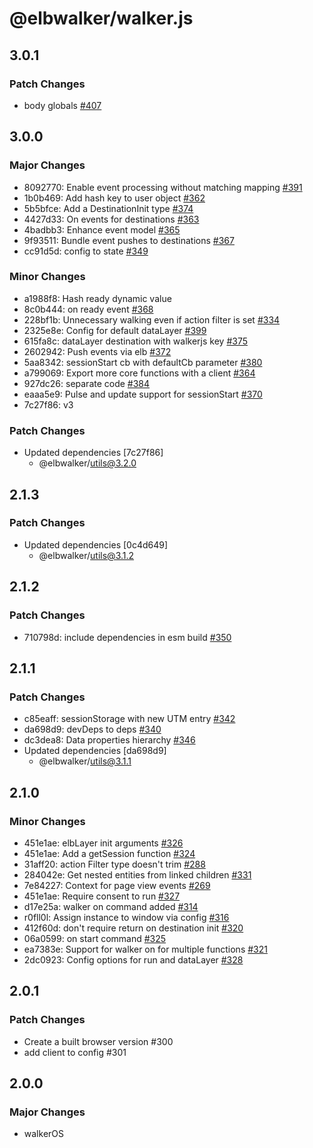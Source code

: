 # @elbwalker/walker.js

## 3.0.1

### Patch Changes

- body globals [#407](https://github.com/elbwalker/walkerOS/issues/407)

## 3.0.0

### Major Changes

- 8092770: Enable event processing without matching mapping
  [#391](https://github.com/elbwalker/walkerOS/issues/391)
- 1b0b469: Add hash key to user object
  [#362](https://github.com/elbwalker/walkerOS/issues/362)
- 5b5bfce: Add a DestinationInit type
  [#374](https://github.com/elbwalker/walkerOS/issues/374)
- 4427d33: On events for destinations
  [#363](https://github.com/elbwalker/walkerOS/issues/363)
- 4badbb3: Enhance event model
  [#365](https://github.com/elbwalker/walkerOS/issues/365)
- 9f93511: Bundle event pushes to destinations
  [#367](https://github.com/elbwalker/walkerOS/issues/367)
- cc91d5d: config to state
  [#349](https://github.com/elbwalker/walkerOS/issues/349)

### Minor Changes

- a1988f8: Hash ready dynamic value
- 8c0b444: on ready event
  [#368](https://github.com/elbwalker/walkerOS/issues/368)
- 228bf1b: Unnecessary walking even if action filter is set
  [#334](https://github.com/elbwalker/walkerOS/issues/334)
- 2325e8e: Config for default dataLayer
  [#399](https://github.com/elbwalker/walkerOS/issues/399)
- 615fa8c: dataLayer destination with walkerjs key
  [#375](https://github.com/elbwalker/walkerOS/issues/375)
- 2602942: Push events via elb
  [#372](https://github.com/elbwalker/walkerOS/issues/372)
- 5aa8342: sessionStart cb with defaultCb parameter
  [#380](https://github.com/elbwalker/walkerOS/issues/380)
- a799069: Export more core functions with a client
  [#364](https://github.com/elbwalker/walkerOS/issues/364)
- 927dc26: separate code
  [#384](https://github.com/elbwalker/walkerOS/issues/384)
- eaaa5e9: Pulse and update support for sessionStart
  [#370](https://github.com/elbwalker/walkerOS/issues/370)
- 7c27f86: v3

### Patch Changes

- Updated dependencies [7c27f86]
  - @elbwalker/utils@3.2.0

## 2.1.3

### Patch Changes

- Updated dependencies [0c4d649]
  - @elbwalker/utils@3.1.2

## 2.1.2

### Patch Changes

- 710798d: include dependencies in esm build
  [#350](https://github.com/elbwalker/walkerOS/issues/350)

## 2.1.1

### Patch Changes

- c85eaff: sessionStorage with new UTM entry
  [#342](https://github.com/elbwalker/walkerOS/issues/342)
- da698d9: devDeps to deps
  [#340](https://github.com/elbwalker/walkerOS/issues/340)
- dc3dea8: Data properties hierarchy
  [#346](https://github.com/elbwalker/walkerOS/issues/346)
- Updated dependencies [da698d9]
  - @elbwalker/utils@3.1.1

## 2.1.0

### Minor Changes

- 451e1ae: elbLayer init arguments
  [#326](https://github.com/elbwalker/walkerOS/issues/326)
- 451e1ae: Add a getSession function
  [#324](https://github.com/elbwalker/walkerOS/issues/324)
- 31aff20: action Filter type doesn't trim
  [#288](https://github.com/elbwalker/walkerOS/issues/288)
- 284042e: Get nested entities from linked children
  [#331](https://github.com/elbwalker/walkerOS/issues/331)
- 7e84227: Context for page view events
  [#269](https://github.com/elbwalker/walkerOS/issues/269)
- 451e1ae: Require consent to run
  [#327](https://github.com/elbwalker/walkerOS/issues/327)
- d17e25a: walker on command added
  [#314](https://github.com/elbwalker/walkerOS/issues/314)
- r0fll0l: Assign instance to window via config
  [#316](https://github.com/elbwalker/walkerOS/issues/316)
- 412f60d: don't require return on destination init
  [#320](https://github.com/elbwalker/walkerOS/issues/320)
- 06a0599: on start command
  [#325](https://github.com/elbwalker/walkerOS/issues/325)
- ea7383e: Support for walker on for multiple functions
  [#321](https://github.com/elbwalker/walkerOS/issues/321)
- 2dc0923: Config options for run and dataLayer
  [#328](https://github.com/elbwalker/walkerOS/issues/328)

## 2.0.1

### Patch Changes

- Create a built browser version #300
- add client to config #301

## 2.0.0

### Major Changes

- walkerOS
